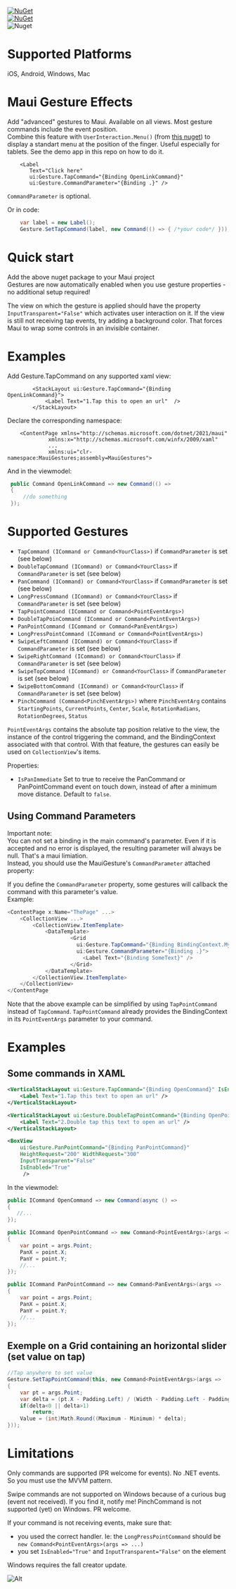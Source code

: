 [![NuGet](https://img.shields.io/nuget/v/Vapolia.MauiGesture.svg?style=for-the-badge)](https://www.nuget.org/packages/Vapolia.MauiGesture/)  
[![NuGet](https://img.shields.io/nuget/vpre/Vapolia.MauiGesture.svg?style=for-the-badge)](https://www.nuget.org/packages/Vapolia.MauiGesture/)  
![Nuget](https://img.shields.io/nuget/dt/Vapolia.MauiGesture)

# Supported Platforms

iOS, Android, Windows, Mac

# Maui Gesture Effects

Add "advanced" gestures to Maui. Available on all views.
Most gesture commands include the event position.  
Combine this feature with `UserInteraction.Menu()` (from [this nuget](https://github.com/softlion/UserInteraction/)) to display a standart menu at the position of the finger. Useful especially for tablets. See the demo app in this repo on how to do it.

```xaml
    <Label
       Text="Click here"
       ui:Gesture.TapCommand="{Binding OpenLinkCommand}"
       ui:Gesture.CommandParameter="{Binding .}" />
```
`CommandParameter` is optional.

Or in code:
```csharp
    var label = new Label();
    Gesture.SetTapCommand(label, new Command(() => { /*your code*/ }));
```

# Quick start
Add the above nuget package to your Maui project   
Gestures are now automatically enabled when you use gesture properties - no additional setup required!

The view on which the gesture is applied should have the property `InputTransparent="False"` which activates user interaction on it. If the view is still not receiving tap events, try adding a background color. That forces Maui to wrap some controls in an invisible container.

# Examples

Add Gesture.TapCommand on any supported xaml view:
```xaml
        <StackLayout ui:Gesture.TapCommand="{Binding OpenLinkCommand}">
            <Label Text="1.Tap this to open an url"  />
        </StackLayout>
```
Declare the corresponding namespace:
```xaml
    <ContentPage xmlns="http://schemas.microsoft.com/dotnet/2021/maui"
             xmlns:x="http://schemas.microsoft.com/winfx/2009/xaml"
             ...
             xmlns:ui="clr-namespace:MauiGestures;assembly=MauiGestures">
```
And in the viewmodel:
   ```csharp     
    public Command OpenLinkCommand => new Command(() =>
    {
        //do something
    });
```
# Supported Gestures

 *  `TapCommand (ICommand or Command<YourClass>)` if `CommandParameter` is set (see below)
 *  `DoubleTapCommand (ICommand) or Command<YourClass>` if `CommandParameter` is set (see below)
 *  `PanCommand (ICommand) or Command<YourClass>` if `CommandParameter` is set (see below)
 *  `LongPressCommand (ICommand) or Command<YourClass>` if `CommandParameter` is set (see below)
 *  `TapPointCommand (ICommand or Command<PointEventArgs>)`
 *  `DoubleTapPoinCommand (ICommand or Command<PointEventArgs>)`
 *  `PanPointCommand (ICommand or Command<PanEventArgs>)`
 *  `LongPressPointCommand (ICommand or Command<PointEventArgs>)`
 *  `SwipeLeftCommand (ICommand) or Command<YourClass>` if `CommandParameter` is set (see below)
 *  `SwipeRightCommand (ICommand) or Command<YourClass>` if `CommandParameter` is set (see below)
 *  `SwipeTopCommand (ICommand) or Command<YourClass>` if `CommandParameter` is set (see below)
 *  `SwipeBottomCommand (ICommand) or Command<YourClass>` if `CommandParameter` is set (see below)
 *  `PinchCommand (Command<PinchEventArgs>)` where `PinchEventArg` contains `StartingPoints`, `CurrentPoints`, `Center`, `Scale`, `RotationRadians`, `RotationDegrees`, `Status`

`PointEventArgs` contains the absolute tap position relative to the view, the instance of the control triggering the command, and the BindingContext associated with that control. With that feature, the gestures can easily be used on `CollectionView`'s items.
 
 Properties:
 
 * `IsPanImmediate` Set to true to receive the PanCommand or PanPointCommand event on touch down, instead of after a minimum move distance. Default to `false`.

## Using Command Parameters

Important note:  
You can not set a binding in the main command's parameter. Even if it is accepted and no error is displayed, the resulting parameter will always be null. That's a maui limiation.  
Instead, you should use the MauiGesture's `CommandParameter` attached property:

If you define the `CommandParameter` property, some gestures will callback the command with this parameter's value.  
Example:

```c#
<ContentPage x:Name="ThePage" ...>
    <CollectionView ...>
        <CollectionView.ItemTemplate>
            <DataTemplate>
                    <Grid
                      ui:Gesture.TapCommand="{Binding BindingContext.MyItemTappedCommand, Source={x:Reference ThePage}}"
                      ui:Gesture.CommandParameter="{Binding .}">
                        <Label Text="{Binding SomeText}" />
                    </Grid>
            </DataTemplate>
        </CollectionView.ItemTemplate>
    </CollectionView>
</ContentPage
```

Note that the above example can be simplified by using `TapPointCommand` instead of `TapCommand`. `TapPointCommand` already provides the BindingContext in its `PointEventArgs` parameter to your command.


 
# Examples

## Some commands in XAML

```xml
<VerticalStackLayout ui:Gesture.TapCommand="{Binding OpenCommand}" IsEnabled="True">
    <Label Text="1.Tap this text to open an url" />
</VerticalStackLayout>

<VerticalStackLayout ui:Gesture.DoubleTapPointCommand="{Binding OpenPointCommand}" IsEnabled="True">
    <Label Text="2.Double tap this text to open an url" />
</VerticalStackLayout>

<BoxView
    ui:Gesture.PanPointCommand="{Binding PanPointCommand}"
    HeightRequest="200" WidthRequest="300"
    InputTransparent="False"
    IsEnabled="True"
     />
```

In the viewmodel:

```csharp
public ICommand OpenCommand => new Command(async () =>
{
   //...
});

public ICommand OpenPointCommand => new Command<PointEventArgs>(args =>
{
    var point = args.Point;
    PanX = point.X;
    PanY = point.Y;
    //...
});

public ICommand PanPointCommand => new Command<PanEventArgs>(args =>
{
    var point = args.Point;
    PanX = point.X;
    PanY = point.Y;
    //...
});

``` 

## Exemple on a Grid containing an horizontal slider (set value on tap)

```csharp
//Tap anywhere to set value
Gesture.SetTapPointCommand(this, new Command<PointEventArgs>(args =>
{
    var pt = args.Point;
    var delta = (pt.X - Padding.Left) / (Width - Padding.Left - Padding.Right);
    if(delta<0 || delta>1)
        return;
    Value = (int)Math.Round((Maximum - Minimum) * delta);
}));
```
        

# Limitations

Only commands are supported (PR welcome for events). No .NET events. So you must use the MVVM pattern.

Swipe commands are not supported on Windows because of a curious bug (event not received). If you find it, notify me!
PinchCommand is not supported (yet) on Windows. PR welcome.

If your command is not receiving events, make sure that:
- you used the correct handler. Ie: the `LongPressPointCommand` should be `new Command<PointEventArgs>(args => ...)`
- you set `IsEnabled="True"` and `InputTransparent="False"` on the element

Windows requires the fall creator update.  


![Alt](https://repobeats.axiom.co/api/embed/8b815aadebdd267fc06d925b4c7482bed6b7b715.svg "Repobeats analytics image")

